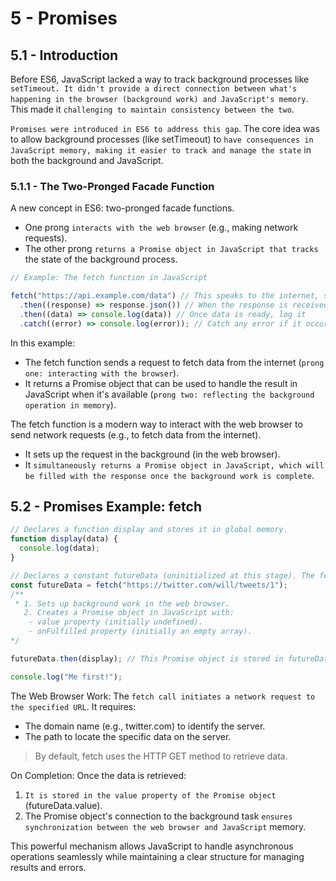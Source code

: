 # 5 - Promises

## 5.1 - Introduction

Before ES6, JavaScript lacked a way to track background processes like `setTimeout. It didn't provide a direct connection between what's happening in the browser (background work) and JavaScript's memory`. This made it `challenging to maintain consistency between the two`.

`Promises were introduced in ES6 to address this gap`. The core idea was to allow background processes (like setTimeout) to `have consequences in JavaScript memory, making it easier to track and manage the state` in both the background and JavaScript.

### 5.1.1 - The Two-Pronged Facade Function

A new concept in ES6: two-pronged facade functions.

- One prong `interacts with the web browser` (e.g., making network requests).
- The other prong `returns a Promise object in JavaScript that tracks` the state of the background process.

```js
// Example: The fetch function in JavaScript

fetch("https://api.example.com/data") // This speaks to the internet, sending the network request
  .then((response) => response.json()) // When the response is received, convert it to JSON
  .then((data) => console.log(data)) // Once data is ready, log it
  .catch((error) => console.log(error)); // Catch any error if it occurs
```

In this example:

- The fetch function sends a request to fetch data from the internet (`prong one: interacting with the browser`).
- It returns a Promise object that can be used to handle the result in JavaScript when it's available (`prong two: reflecting the background operation in memory`).

The fetch function is a modern way to interact with the web browser to send network requests (e.g., to fetch data from the internet).

- It sets up the request in the background (in the web browser).
- It `simultaneously returns a Promise object in JavaScript, which will be filled with the response once the background work is complete`.

## 5.2 - Promises Example: fetch

```js
// Declares a function display and stores it in global memory.
function display(data) {
  console.log(data);
}

// Declares a constant futureData (uninitialized at this stage). The fetch call triggers a two-pronged consequence:
const futureData = fetch("https://twitter.com/will/tweets/1");
/**
 * 1. Sets up background work in the web browser.
   2. Creates a Promise object in JavaScript with:
    - value property (initially undefined).
    - onFulfilled property (initially an empty array).
*/

futureData.then(display); // This Promise object is stored in futureData and acts as a placeholder for data when the background task completes.

console.log("Me first!");
```

The Web Browser Work: The `fetch call initiates a network request to the specified URL`. It requires:

- The domain name (e.g., twitter.com) to identify the server.
- The path to locate the specific data on the server.

> By default, fetch uses the HTTP GET method to retrieve data.

On Completion: Once the data is retrieved:

1. `It is stored in the value property of the Promise object` (futureData.value).
2. The Promise object's connection to the background task `ensures synchronization between the web browser and JavaScript` memory.

This powerful mechanism allows JavaScript to handle asynchronous operations seamlessly while maintaining a clear structure for managing results and errors.
